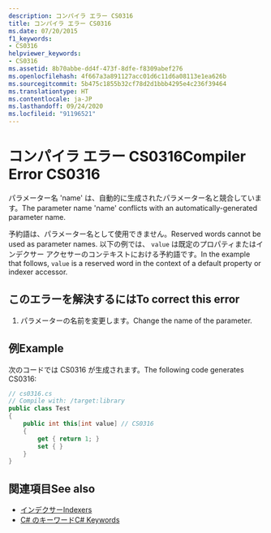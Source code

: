 ```yaml
---
description: コンパイラ エラー CS0316
title: コンパイラ エラー CS0316
ms.date: 07/20/2015
f1_keywords:
- CS0316
helpviewer_keywords:
- CS0316
ms.assetid: 8b70abbe-dd4f-473f-8dfe-f8309abef276
ms.openlocfilehash: 4f667a3a891127acc01d6c11d6a08113e1ea626b
ms.sourcegitcommit: 5b475c1855b32cf78d2d1bbb4295e4c236f39464
ms.translationtype: HT
ms.contentlocale: ja-JP
ms.lasthandoff: 09/24/2020
ms.locfileid: "91196521"
---
```

# <a name="compiler-error-cs0316"></a><span data-ttu-id="4bfeb-103">コンパイラ エラー CS0316</span><span class="sxs-lookup"><span data-stu-id="4bfeb-103">Compiler Error CS0316</span></span>

<span data-ttu-id="4bfeb-104">パラメーター名 'name' は、自動的に生成されたパラメーター名と競合しています。</span><span class="sxs-lookup"><span data-stu-id="4bfeb-104">The parameter name 'name' conflicts with an automatically-generated parameter name.</span></span>  
  
 <span data-ttu-id="4bfeb-105">予約語は、パラメーター名として使用できません。</span><span class="sxs-lookup"><span data-stu-id="4bfeb-105">Reserved words cannot be used as parameter names.</span></span> <span data-ttu-id="4bfeb-106">以下の例では、 `value` は既定のプロパティまたはインデクサー アクセサーのコンテキストにおける予約語です。</span><span class="sxs-lookup"><span data-stu-id="4bfeb-106">In the example that follows, `value` is a reserved word in the context of a default property or indexer accessor.</span></span>  
  
## <a name="to-correct-this-error"></a><span data-ttu-id="4bfeb-107">このエラーを解決するには</span><span class="sxs-lookup"><span data-stu-id="4bfeb-107">To correct this error</span></span>  
  
1. <span data-ttu-id="4bfeb-108">パラメーターの名前を変更します。</span><span class="sxs-lookup"><span data-stu-id="4bfeb-108">Change the name of the parameter.</span></span>  
  
## <a name="example"></a><span data-ttu-id="4bfeb-109">例</span><span class="sxs-lookup"><span data-stu-id="4bfeb-109">Example</span></span>  

 <span data-ttu-id="4bfeb-110">次のコードでは CS0316 が生成されます。</span><span class="sxs-lookup"><span data-stu-id="4bfeb-110">The following code generates CS0316:</span></span>  
  
```csharp  
// cs0316.cs  
// Compile with: /target:library  
public class Test  
{  
    public int this[int value] // CS0316  
    {  
        get { return 1; }  
        set { }  
    }  
}  
```  
  
## <a name="see-also"></a><span data-ttu-id="4bfeb-111">関連項目</span><span class="sxs-lookup"><span data-stu-id="4bfeb-111">See also</span></span>

- [<span data-ttu-id="4bfeb-112">インデクサー</span><span class="sxs-lookup"><span data-stu-id="4bfeb-112">Indexers</span></span>](../programming-guide/indexers/index.md)
- [<span data-ttu-id="4bfeb-113">C# のキーワード</span><span class="sxs-lookup"><span data-stu-id="4bfeb-113">C# Keywords</span></span>](../language-reference/keywords/index.md)
